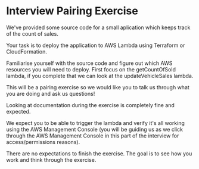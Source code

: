 # Interview Pairing Exercise

We've provided some source code for a small aplication which keeps track of the count of sales.

Your task is to deploy the application to AWS Lambda using Terraform or CloudFormation.

Familiarise yourself with the source code and figure out which AWS resources you will need to deploy. First focus on the getCountOfSold lambda, if you complete that we can look at the updateVehicleSales lambda.

This will be a pairing exercise so we would like you to talk us through what you are doing and ask us questions!

Looking at documentation during the exercise is completely fine and expected.

We expect you to be able to trigger the lambda and verify it's all working using the AWS Management Console (you will be guiding us as we click through the AWS Management Console in this part of the interview for access/permissions reasons).

There are no expectations to finish the exercise. The goal is to see how you work and think through the exercise.
